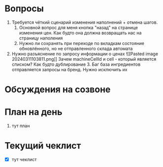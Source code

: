 # Вопросы
1. Требуется чёткий сценарий изменения наполнений + отмена шагов.
	1. Основной вопрос для меня кнопка "назад" на странице изменения цен. Как будто она должна возвращать нас на страницу наполения
	2. Нужно ли сохранять при переходе по вкладкам состояние обновлённого, но не отправленного склада автомата
2. Нужно разъяснение по запросу информации о ценах
	   ![[Pasted image 20240311103811.png]]
	   Зачем machineCellId и cell - который является списком? Как будто дублирование
   3. Баг база ингредиентов отправляется запросы на бренд. Нужно исключить их

# Обсуждения на созвоне

# План на день
1. тут план
# Текущий чеклист 
- [x] тут чеклист
